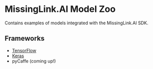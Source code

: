 # MissingLink.AI Model Zoo
Contains examples of models integrated with the MissingLink.AI SDK.

## Frameworks

* [TensorFlow](https://github.com/missinglinkai/model-zoo/tree/master/tensorflow)
* [Keras](https://github.com/missinglinkai/model-zoo/tree/master/keras)
* pyCaffe (coming up!)
